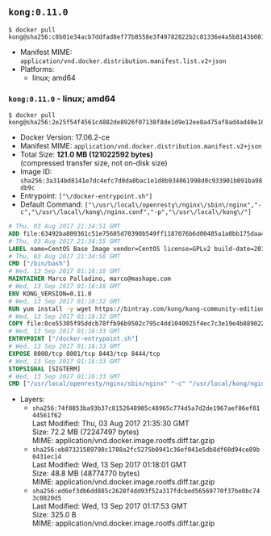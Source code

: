 ## `kong:0.11.0`

```console
$ docker pull kong@sha256:c8b01e34acb7ddfad8ef77b8558e3f49782822b2c81336e4a5b8143b08102b3f
```

-	Manifest MIME: `application/vnd.docker.distribution.manifest.list.v2+json`
-	Platforms:
	-	linux; amd64

### `kong:0.11.0` - linux; amd64

```console
$ docker pull kong@sha256:2e25f54f4561c4882de8926f07138f8de1d9e12ee8a475af8ad4ad40e1609502
```

-	Docker Version: 17.06.2-ce
-	Manifest MIME: `application/vnd.docker.distribution.manifest.v2+json`
-	Total Size: **121.0 MB (121022592 bytes)**  
	(compressed transfer size, not on-disk size)
-	Image ID: `sha256:3a314bd8141e7dc4efc7d0da0bac1e1d8b934061998d0c933901b091ba98db9c`
-	Entrypoint: `["\/docker-entrypoint.sh"]`
-	Default Command: `["\/usr\/local\/openresty\/nginx\/sbin\/nginx","-c","\/usr\/local\/kong\/nginx.conf","-p","\/usr\/local\/kong\/"]`

```dockerfile
# Thu, 03 Aug 2017 21:34:51 GMT
ADD file:63492ba809361c51e75605d70390b549ff1187076b6d00485a1a0bb175daa40e in / 
# Thu, 03 Aug 2017 21:34:55 GMT
LABEL name=CentOS Base Image vendor=CentOS license=GPLv2 build-date=20170801
# Thu, 03 Aug 2017 21:34:56 GMT
CMD ["/bin/bash"]
# Wed, 13 Sep 2017 01:16:18 GMT
MAINTAINER Marco Palladino, marco@mashape.com
# Wed, 13 Sep 2017 01:16:18 GMT
ENV KONG_VERSION=0.11.0
# Wed, 13 Sep 2017 01:16:32 GMT
RUN yum install -y wget https://bintray.com/kong/kong-community-edition-rpm/download_file?file_path=dists%2Fkong-community-edition-$KONG_VERSION.el7.noarch.rpm &&     yum clean all
# Wed, 13 Sep 2017 01:16:32 GMT
COPY file:0ce55305f95ddcb78ffb96b9502c795c4dd1040025f4ec7c3e19e4b889022b90 in /docker-entrypoint.sh 
# Wed, 13 Sep 2017 01:16:33 GMT
ENTRYPOINT ["/docker-entrypoint.sh"]
# Wed, 13 Sep 2017 01:16:33 GMT
EXPOSE 8000/tcp 8001/tcp 8443/tcp 8444/tcp
# Wed, 13 Sep 2017 01:16:33 GMT
STOPSIGNAL [SIGTERM]
# Wed, 13 Sep 2017 01:16:33 GMT
CMD ["/usr/local/openresty/nginx/sbin/nginx" "-c" "/usr/local/kong/nginx.conf" "-p" "/usr/local/kong/"]
```

-	Layers:
	-	`sha256:74f0853ba93b37c8152648905c48965c774d5a7d2de1967aef86ef0144561f62`  
		Last Modified: Thu, 03 Aug 2017 21:35:30 GMT  
		Size: 72.2 MB (72247497 bytes)  
		MIME: application/vnd.docker.image.rootfs.diff.tar.gzip
	-	`sha256:eb87321589798c1788a2fc5275b0941c36ef041e5db8df60d94ce89b0431ec14`  
		Last Modified: Wed, 13 Sep 2017 01:18:01 GMT  
		Size: 48.8 MB (48774770 bytes)  
		MIME: application/vnd.docker.image.rootfs.diff.tar.gzip
	-	`sha256:ed6ef3db6dd885c2628f4dd93f52a317fdcbed56569770f37be0bc743c0820d5`  
		Last Modified: Wed, 13 Sep 2017 01:17:53 GMT  
		Size: 325.0 B  
		MIME: application/vnd.docker.image.rootfs.diff.tar.gzip
